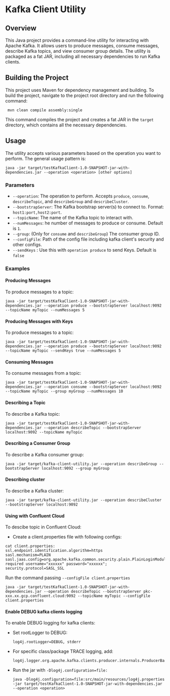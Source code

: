 # Kafka Client Utility

## Overview
This Java project provides a command-line utility for interacting with Apache Kafka. It allows users to produce messages, consume messages, describe Kafka topics, and view consumer group details. The utility is packaged as a fat JAR, including all necessary dependencies to run Kafka clients.

## Building the Project
This project uses Maven for dependency management and building. To build the project, navigate to the project root directory and run the following command:

```shell
 mvn clean compile assembly:single
```

This command compiles the project and creates a fat JAR in the `target` directory, which contains all the necessary dependencies.

## Usage
The utility accepts various parameters based on the operation you want to perform. The general usage pattern is:

```shell
java -jar target/testKafkaClient-1.0-SNAPSHOT-jar-with-dependencies.jar --operation <operation> [other options]
```

### Parameters
- `--operation`: The operation to perform. Accepts `produce`, `consume`, `describeTopic`, and `describeGroup` and `describeCluster`.
- `--bootstrapServer`: The Kafka bootstrap server(s) to connect to. Format: `host1:port,host2:port`.
- `--topicName`: The name of the Kafka topic to interact with.
- `--numMessages`: he number of messages to produce or consume. Default is `1`.
- `--group`: (Only for `consume` and `describeGroup`) The consumer group ID.
- `--configFile`: Path of the config file including kafka client's security and other configs.
- `--sendKeys` : Use this with `operation produce` to send Keys. Default is `false`


### Examples

#### Producing Messages
To produce messages to a topic:
```shell
java -jar target/testKafkaClient-1.0-SNAPSHOT-jar-with-dependencies.jar --operation produce --bootstrapServer localhost:9092 --topicName myTopic --numMessages 5
```

#### Producing Messages with Keys
To produce messages to a topic:
```shell
java -jar target/testKafkaClient-1.0-SNAPSHOT-jar-with-dependencies.jar --operation produce --bootstrapServer localhost:9092 --topicName myTopic --sendKeys true --numMessages 5
```

#### Consuming Messages
To consume messages from a topic:
```shell
java -jar target/testKafkaClient-1.0-SNAPSHOT-jar-with-dependencies.jar --operation consume --bootstrapServer localhost:9092 --topicName myTopic --group myGroup --numMessages 10
```

#### Describing a Topic
To describe a Kafka topic:
```shell
java -jar target/testKafkaClient-1.0-SNAPSHOT-jar-with-dependencies.jar --operation describeTopic --bootstrapServer localhost:9092 --topicName myTopic
```

#### Describing a Consumer Group
To describe a Kafka consumer group:
```shell
java -jar target/kafka-client-utility.jar --operation describeGroup --bootstrapServer localhost:9092 --group myGroup
```

#### Describing cluster
To describe a Kafka cluster:
```shell
java -jar target/kafka-client-utility.jar --operation describeCluster --bootstrapServer localhost:9092 
```

#### Using with Confluent Cloud
To descibe topic in Confluent Cloud:

- Create a client.properties file with following configs:

```shell
cat client.properties:
ssl.endpoint.identification.algorithm=https
sasl.mechanism=PLAIN
sasl.jaas.config=org.apache.kafka.common.security.plain.PlainLoginModule required username="xxxxxx" password="xxxxxx";
security.protocol=SASL_SSL
```

Run the command passing `--configFile client.properties`
```shell
java -jar target/testKafkaClient-1.0-SNAPSHOT-jar-with-dependencies.jar --operation describeTopic --bootstrapServer pkc-xxx.xx.gcp.confluent.cloud:9092 --topicName myTopic --configFile client.properties
```

#### Enable DEBUG kafka clients logging
To enable DEBUG logging for kafka clients:
- Set rootLogger to DEBUG:
  ```shell
  log4j.rootLogger=DEBUG, stderr
  ```
- For specific class/package TRACE logging, add:
  ```shell
  log4j.logger.org.apache.kafka.clients.producer.internals.ProducerBatch=TRACE
  ```
- Run the jar with `-Dlog4j.configuration=file:`
  ```shell
  java -Dlog4j.configuration=file:src/main/resources/log4j.properties -jar target/testKafkaClient-1.0-SNAPSHOT-jar-with-dependencies.jar --operation <operation>
  ```
